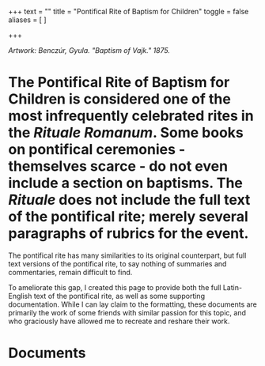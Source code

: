 +++
text = ""
title = "Pontifical Rite of Baptism for Children"
toggle = false
aliases = [
]

+++

_Artwork: Benczúr, Gyula. "Baptism of Vajk." 1875._

# The Pontifical Rite of Baptism for Children is considered one of the most infrequently celebrated rites in the _Rituale Romanum_. Some books on pontifical ceremonies - themselves scarce - do not even include a section on baptisms. The _Rituale_ does not include the full text of the pontifical rite; merely several paragraphs of rubrics for the event.

The pontifical rite has many similarities to its original counterpart, but full text versions of the pontifical rite, to say nothing of summaries and commentaries, remain difficult to find. 

To ameliorate this gap, I created this page to provide both the full Latin-English text of the pontifical rite, as well as some supporting documentation. While I can lay claim to the formatting, these documents are primarily the work of some friends with similar passion for this topic, and who graciously have allowed me to recreate and reshare their work.

# Documents

[^1]: 

[^2]: 

[^3]: 

[^4]: 

